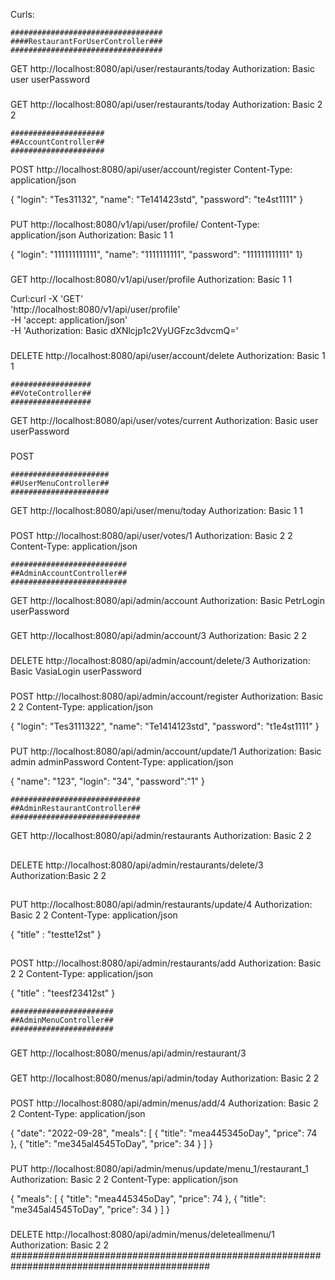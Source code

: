 
Curls:
    
    ##################################
    ####RestaurantForUserController###
    ##################################

GET http://localhost:8080/api/user/restaurants/today
Authorization: Basic user userPassword
###
GET http://localhost:8080/api/user/restaurants/today
Authorization: Basic 2 2

    #####################
    ##AccountController##
    #####################


POST http://localhost:8080/api/user/account/register
Content-Type: application/json

{
"login": "Tes31132",
"name": "Te141423std",
"password": "te4st1111"
}
###
PUT http://localhost:8080/v1/api/user/profile/
Content-Type: application/json
Authorization: Basic 1 1

{
"login": "111111111111",
"name": "1111111111",
"password": "111111111111"
1}
###

GET http://localhost:8080/v1/api/user/profile
Authorization: Basic 1 1

Curl:curl -X 'GET' \
'http://localhost:8080/v1/api/user/profile' \
-H 'accept: application/json' \
-H 'Authorization: Basic dXNlcjp1c2VyUGFzc3dvcmQ='
###

DELETE http://localhost:8080/api/user/account/delete
Authorization: Basic 1 1


    ##################
    ##VoteController##
    ##################


GET http://localhost:8080/api/user/votes/current
Authorization: Basic user userPassword
###
POST

    ######################
    ##UserMenuController##
    ######################

GET http://localhost:8080/api/user/menu/today
Authorization: Basic 1 1
###
POST http://localhost:8080/api/user/votes/1
Authorization: Basic 2 2
Content-Type: application/json
    
    ##########################
    ##AdminAccountController##
    ##########################
GET http://localhost:8080/api/admin/account
Authorization: Basic PetrLogin userPassword
###
GET http://localhost:8080/api/admin/account/3
Authorization: Basic 2 2
###
DELETE http://localhost:8080/api/admin/account/delete/3
Authorization: Basic VasiaLogin userPassword
###
POST http://localhost:8080/api/admin/account/register
Authorization: Basic 2 2
Content-Type: application/json

{
"login": "Tes3111322",
"name": "Te1414123std",
"password": "t1e4st1111"
}
###
PUT http://localhost:8080/api/admin/account/update/1
Authorization: Basic admin adminPassword
Content-Type: application/json

{
"name": "123",
"login": "34",
"password":"1"
}

    #############################
    ##AdminRestaurantController##
    #############################
GET http://localhost:8080/api/admin/restaurants
Authorization: Basic 2 2
##
DELETE http://localhost:8080/api/admin/restaurants/delete/3
Authorization:Basic 2 2
##
PUT http://localhost:8080/api/admin/restaurants/update/4
Authorization: Basic 2 2
Content-Type: application/json

{
"title" : "testte12st"
}
##
POST http://localhost:8080/api/admin/restaurants/add
Authorization: Basic 2 2
Content-Type: application/json

{
"title" : "teesf23412st"
}

    #######################
    ##AdminMenuController##
    #######################

###
GET http://localhost:8080/menus/api/admin/restaurant/3
###
GET http://localhost:8080/menus/api/admin/today
Authorization: Basic 2 2
###
POST http://localhost:8080/api/admin/menus/add/4
Authorization: Basic 2 2
Content-Type: application/json

{
"date": "2022-09-28",
"meals": [
{
"title": "mea445345oDay",
"price": 74
},
{
"title": "me345al4545ToDay",
"price": 34
}
]
}

###
PUT http://localhost:8080/api/admin/menus/update/menu_1/restaurant_1
Authorization: Basic 2 2
Content-Type: application/json

{
"meals": [
{
"title": "mea445345oDay",
"price": 74
},
{
"title": "me345al4545ToDay",
"price": 34
}
]
}
###
DELETE http://localhost:8080/api/admin/menus/deleteallmenu/1
Authorization: Basic 2 2
############################################################################################